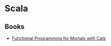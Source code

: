 # Scala



## Books

* [Functional Programming for Mortals with Cats](https://leanpub.com/fpmortals-cats/read#leanpub-auto-cats-typeclasses)
